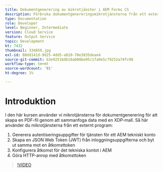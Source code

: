 ```yaml
---
title: Dokumentgenerering av mikrotjänster i AEM Forms CS
description: Förbruka dokumentgenereringsmikrotjänsterna från ett externt program.
type: Documentation
role: Developer
level: Beginner, Intermediate
version: Cloud Service
feature: Output Service
topic: Development
kt: 7432
thumbnail: 334859.jpg
exl-id: 08dd141d-9d25-4dd5-a810-70e3835deae4
source-git-commit: b3e9251bdb18a008be95c1fa9e5c79252a74fc98
workflow-type: tm+mt
source-wordcount: '91'
ht-degree: 1%

---
```


# Introduktion

I den här kursen använder vi mikrotjänsterna för dokumentgenerering för att skapa en PDF-fil genom att sammanfoga data med en XDP-mall. Så här använder du mikrotjänsterna från ett externt program:

1. Generera autentiseringsuppgifter för tjänsten för ett AEM tekniskt konto
1. Skapa en JSON Web Token (JWT) från inloggningsuppgifterna och byt ut samma mot en åtkomsttoken
1. Konfigurera åtkomst för det tekniska kontot i AEM
1. Göra HTTP-anrop med åtkomsttoken

>[!VIDEO](https://video.tv.adobe.com/v/334859?quality=12&learn=on)
